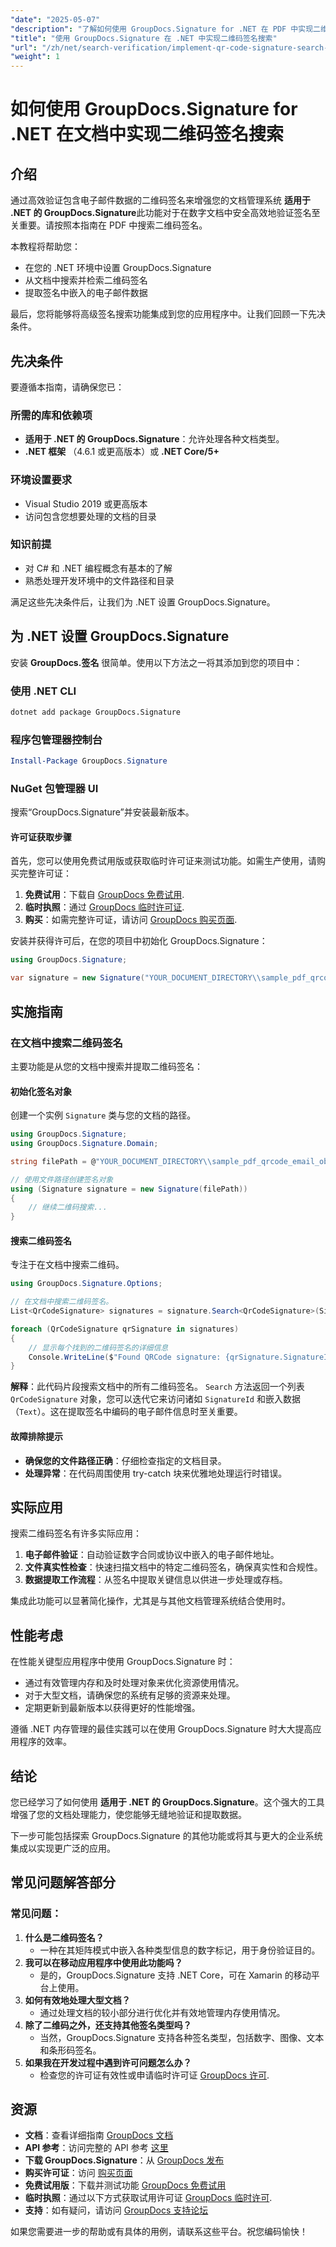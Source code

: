 ```yaml
---
"date": "2025-05-07"
"description": "了解如何使用 GroupDocs.Signature for .NET 在 PDF 中实现二维码签名搜索。增强文档验证功能并从签名中提取电子邮件数据。"
"title": "使用 GroupDocs.Signature 在 .NET 中实现二维码签名搜索"
"url": "/zh/net/search-verification/implement-qr-code-signature-search-groupdocs-dotnet/"
"weight": 1
---
```


# 如何使用 GroupDocs.Signature for .NET 在文档中实现二维码签名搜索

## 介绍

通过高效验证包含电子邮件数据的二维码签名来增强您的文档管理系统 **适用于 .NET 的 GroupDocs.Signature**此功能对于在数字文档中安全高效地验证签名至关重要。请按照本指南在 PDF 中搜索二维码签名。

本教程将帮助您：
- 在您的 .NET 环境中设置 GroupDocs.Signature
- 从文档中搜索并检索二维码签名
- 提取签名中嵌入的电子邮件数据

最后，您将能够将高级签名搜索功能集成到您的应用程序中。让我们回顾一下先决条件。

## 先决条件

要遵循本指南，请确保您已：

### 所需的库和依赖项
- **适用于 .NET 的 GroupDocs.Signature**：允许处理各种文档类型。
- **.NET 框架** （4.6.1 或更高版本）或 **.NET Core/5+**

### 环境设置要求
- Visual Studio 2019 或更高版本
- 访问包含您想要处理的文档的目录

### 知识前提
- 对 C# 和 .NET 编程概念有基本的了解
- 熟悉处理开发环境中的文件路径和目录

满足这些先决条件后，让我们为 .NET 设置 GroupDocs.Signature。

## 为 .NET 设置 GroupDocs.Signature

安装 **GroupDocs.签名** 很简单。使用以下方法之一将其添加到您的项目中：

### 使用 .NET CLI
```bash
dotnet add package GroupDocs.Signature
```

### 程序包管理器控制台
```powershell
Install-Package GroupDocs.Signature
```

### NuGet 包管理器 UI
搜索“GroupDocs.Signature”并安装最新版本。

#### 许可证获取步骤
首先，您可以使用免费试用版或获取临时许可证来测试功能。如需生产使用，请购买完整许可证：
1. **免费试用**：下载自 [GroupDocs 免费试用](https://releases。groupdocs.com/signature/net/).
2. **临时执照**：通过 [GroupDocs 临时许可证](https://purchase。groupdocs.com/temporary-license/).
3. **购买**：如需完整许可证，请访问 [GroupDocs 购买页面](https://purchase。groupdocs.com/buy).

安装并获得许可后，在您的项目中初始化 GroupDocs.Signature：
```csharp
using GroupDocs.Signature;

var signature = new Signature("YOUR_DOCUMENT_DIRECTORY\\sample_pdf_qrcode_email_object.pdf");
```

## 实施指南

### 在文档中搜索二维码签名
主要功能是从您的文档中搜索并提取二维码签名：

#### 初始化签名对象
创建一个实例 `Signature` 类与您的文档的路径。
```csharp
using GroupDocs.Signature;
using GroupDocs.Signature.Domain;

string filePath = @"YOUR_DOCUMENT_DIRECTORY\\sample_pdf_qrcode_email_object.pdf";

// 使用文件路径创建签名对象
using (Signature signature = new Signature(filePath))
{
    // 继续二维码搜索...
}
```

#### 搜索二维码签名
专注于在文档中搜索二维码。
```csharp
using GroupDocs.Signature.Options;

// 在文档中搜索二维码签名。
List<QrCodeSignature> signatures = signature.Search<QrCodeSignature>(SignatureType.QrCode);

foreach (QrCodeSignature qrSignature in signatures)
{
    // 显示每个找到的二维码签名的详细信息
    Console.WriteLine($"Found QRCode signature: {qrSignature.SignatureId} with text {qrSignature.Text}");
}
```
**解释**：此代码片段搜索文档中的所有二维码签名。 `Search` 方法返回一个列表 `QrCodeSignature` 对象，您可以迭代它来访问诸如 `SignatureId` 和嵌入数据（`Text`）。这在提取签名中编码的电子邮件信息时至关重要。

#### 故障排除提示
- **确保您的文件路径正确**：仔细检查指定的文档目录。
- **处理异常**：在代码周围使用 try-catch 块来优雅地处理运行时错误。

## 实际应用
搜索二维码签名有许多实际应用：
1. **电子邮件验证**：自动验证数字合同或协议中嵌入的电子邮件地址。
2. **文件真实性检查**：快速扫描文档中的特定二维码签名，确保真实性和合规性。
3. **数据提取工作流程**：从签名中提取关键信息以供进一步处理或存档。

集成此功能可以显著简化操作，尤其是与其他文档管理系统结合使用时。

## 性能考虑
在性能关键型应用程序中使用 GroupDocs.Signature 时：
- 通过有效管理内存和及时处理对象来优化资源使用情况。
- 对于大型文档，请确保您的系统有足够的资源来处理。
- 定期更新到最新版本以获得更好的性能增强。

遵循 .NET 内存管理的最佳实践可以在使用 GroupDocs.Signature 时大大提高应用程序的效率。

## 结论
您已经学习了如何使用 **适用于 .NET 的 GroupDocs.Signature**。这个强大的工具增强了您的文档处理能力，使您能够无缝地验证和提取数据。

下一步可能包括探索 GroupDocs.Signature 的其他功能或将其与更大的企业系统集成以实现更广泛的应用。

## 常见问题解答部分
### 常见问题：
1. **什么是二维码签名？**
   - 一种在其矩阵模式中嵌入各种类型信息的数字标记，用于身份验证目的。
2. **我可以在移动应用程序中使用此功能吗？**
   - 是的，GroupDocs.Signature 支持 .NET Core，可在 Xamarin 的移动平台上使用。
3. **如何有效地处理大型文档？**
   - 通过处理文档的较小部分进行优化并有效地管理内存使用情况。
4. **除了二维码之外，还支持其他签名类型吗？**
   - 当然，GroupDocs.Signature 支持各种签名类型，包括数字、图像、文本和条形码签名。
5. **如果我在开发过程中遇到许可问题怎么办？**
   - 检查您的许可证有效性或申请临时许可证 [GroupDocs 许可](https://purchase。groupdocs.com/temporary-license/).

## 资源
- **文档**：查看详细指南 [GroupDocs 文档](https://docs.groupdocs.com/signature/net/)
- **API 参考**：访问完整的 API 参考 [这里](https://reference.groupdocs.com/signature/net/)
- **下载 GroupDocs.Signature**：从 [GroupDocs 发布](https://releases.groupdocs.com/signature/net/)
- **购买许可证**：访问 [购买页面](https://purchase.groupdocs.com/buy)
- **免费试用版**：下载并测试功能 [GroupDocs 免费试用](https://releases.groupdocs.com/signature/net/)
- **临时执照**：通过以下方式获取试用许可证 [GroupDocs 临时许可](https://purchase。groupdocs.com/temporary-license/).
- **支持**：如有疑问，请访问 [GroupDocs 支持论坛](https://forum.groupdocs.com/c/signature/)

如果您需要进一步的帮助或有具体的用例，请联系这些平台。祝您编码愉快！